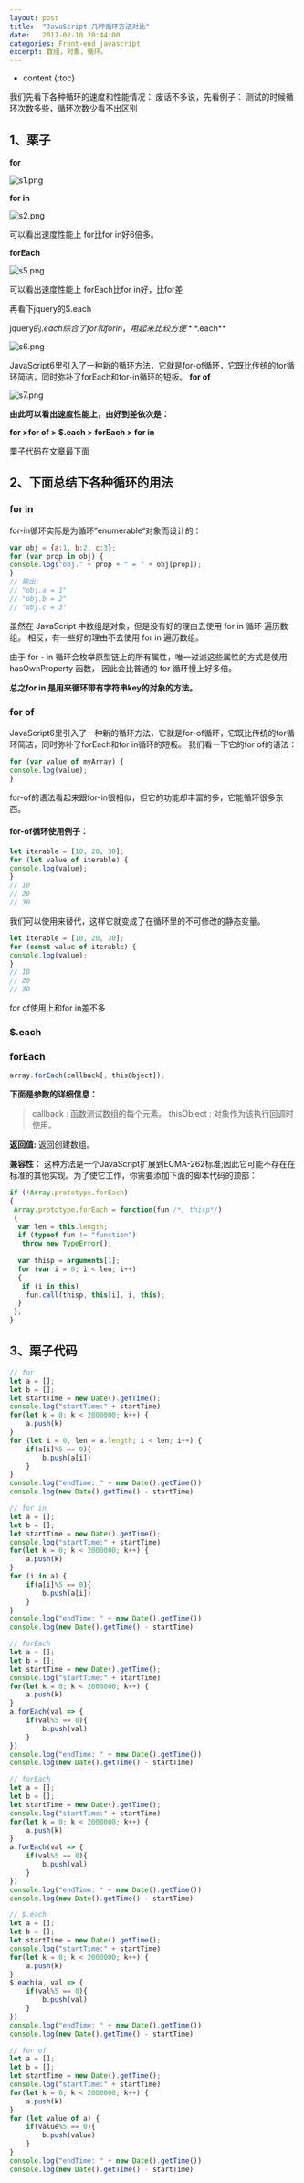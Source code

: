 ```yaml
---
layout: post
title:  "JavaScript 几种循环方法对比"
date:   2017-02-10 20:44:00
categories: Front-end javascript
excerpt: 数组，对象，循环。
---
```


* content
{:toc}


我们先看下各种循环的速度和性能情况：
废话不多说，先看例子：
测试的时候循环次数多些，循环次数少看不出区别

## 1、栗子

**for**

![s1.png]({{"/images/20170210/s3.png"}})

**for in**

![s2.png]({{"/images/20170210/s4.png"}})

可以看出速度性能上 for比for in好6倍多。

**forEach**

![s5.png]({{"/images/20170210/s5.png"}})

可以看出速度性能上 forEach比for in好，比for差

再看下jquery的$.each

jquery的$.each 综合了for和for in，用起来比较方便
**$.each**

![s6.png]({{"/images/20170210/s6.png"}})

JavaScript6里引入了一种新的循环方法，它就是for-of循环，它既比传统的for循环简洁，同时弥补了forEach和for-in循环的短板。
**for of**

![s7.png]({{"/images/20170210/s7.png"}})

**由此可以看出速度性能上，由好到差依次是：**

**for >for of > $.each > forEach > for in**

栗子代码在文章最下面


## 2、下面总结下各种循环的用法

### for in

for-in循环实际是为循环”enumerable“对象而设计的：

```javascript
var obj = {a:1, b:2, c:3};
for (var prop in obj) {
console.log("obj." + prop + " = " + obj[prop]);
}
// 输出:
// "obj.a = 1"
// "obj.b = 2"
// "obj.c = 3"
```
虽然在 JavaScript 中数组是对象，但是没有好的理由去使用 for in 循环 遍历数组。 相反，有一些好的理由不去使用 for in 遍历数组。

由于 for - in 循环会枚举原型链上的所有属性，唯一过滤这些属性的方式是使用 hasOwnProperty 函数， 因此会比普通的 for 循环慢上好多倍。

**总之for in 是用来循环带有字符串key的对象的方法。**

### for of

JavaScript6里引入了一种新的循环方法，它就是for-of循环，它既比传统的for循环简洁，同时弥补了forEach和for in循环的短板。
我们看一下它的for of的语法：

```javascript
for (var value of myArray) {
console.log(value);
}
```
for-of的语法看起来跟for-in很相似，但它的功能却丰富的多，它能循环很多东西。

#### for-of循环使用例子：

```javascript
let iterable = [10, 20, 30];
for (let value of iterable) {
console.log(value);
}
// 10
// 20
// 30
```

我们可以使用来替代，这样它就变成了在循环里的不可修改的静态变量。

```javascript
let iterable = [10, 20, 30];
for (const value of iterable) {
console.log(value);
}
// 10
// 20
// 30
```

for of使用上和for in差不多

### $.each

### forEach

```javascript
array.forEach(callback[, thisObject]);
```

**下面是参数的详细信息：**

>callback : 函数测试数组的每个元素。
thisObject : 对象作为该执行回调时使用。

**返回值:**
返回创建数组。

**兼容性：**
这种方法是一个JavaScript扩展到ECMA-262标准;因此它可能不存在在标准的其他实现。为了使它工作，你需要添加下面的脚本代码的顶部：

```javascript
if (!Array.prototype.forEach)
{
 Array.prototype.forEach = function(fun /*, thisp*/)
 {
  var len = this.length;
  if (typeof fun != "function")
   throw new TypeError();
 
  var thisp = arguments[1];
  for (var i = 0; i < len; i++)
  {
   if (i in this)
    fun.call(thisp, this[i], i, this);
  }
 };
}
```

## 3、栗子代码

```javascript
// for 
let a = [];
let b = [];
let startTime = new Date().getTime();
console.log("startTime:" + startTime)
for(let k = 0; k < 2000000; k++) {
    a.push(k)
}
for (let i = 0, len = a.length; i < len; i++) {
    if(a[i]%5 == 0){
        b.push(a[i])
    }
}
console.log("endTime: " + new Date().getTime())
console.log(new Date().getTime() - startTime)

// for in
let a = [];
let b = [];
let startTime = new Date().getTime();
console.log("startTime:" + startTime)
for(let k = 0; k < 2000000; k++) {
    a.push(k)
}
for (i in a) {
    if(a[i]%5 == 0){
        b.push(a[i])
    }
}
console.log("endTime: " + new Date().getTime())
console.log(new Date().getTime() - startTime)

// forEach
let a = [];
let b = [];
let startTime = new Date().getTime();
console.log("startTime:" + startTime)
for(let k = 0; k < 2000000; k++) {
    a.push(k)
}
a.forEach(val => {
    if(val%5 == 0){
        b.push(val)
    }
}) 
console.log("endTime: " + new Date().getTime())
console.log(new Date().getTime() - startTime)

// forEach
let a = [];
let b = [];
let startTime = new Date().getTime();
console.log("startTime:" + startTime)
for(let k = 0; k < 2000000; k++) {
    a.push(k)
}
a.forEach(val => {
    if(val%5 == 0){
        b.push(val)
    }
}) 
console.log("endTime: " + new Date().getTime())
console.log(new Date().getTime() - startTime)

// $.each
let a = [];
let b = [];
let startTime = new Date().getTime();
console.log("startTime:" + startTime)
for(let k = 0; k < 2000000; k++) {
    a.push(k)
}
$.each(a, val => {
    if(val%5 == 0){
        b.push(val)
    }
}) 
console.log("endTime: " + new Date().getTime())
console.log(new Date().getTime() - startTime)

// for of
let a = [];
let b = [];
let startTime = new Date().getTime();
console.log("startTime:" + startTime)
for(let k = 0; k < 2000000; k++) {
    a.push(k)
}
for (let value of a) {
    if(value%5 == 0){
        b.push(value)
    }
}
console.log("endTime: " + new Date().getTime())
console.log(new Date().getTime() - startTime)

```





